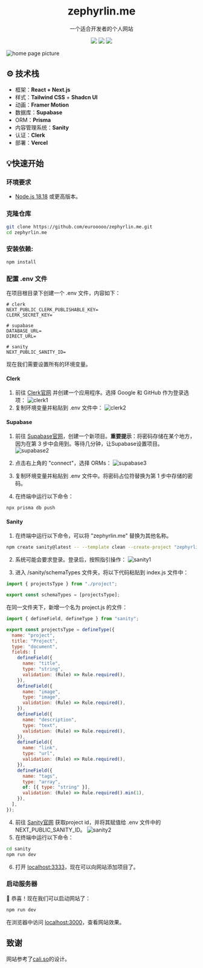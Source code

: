 <h1 align="center">zephyrlin.me</h1>

<p align="center">一个适合开发者的个人网站</p>

<p align="center">
  <img src="https://img.shields.io/badge/License-MIT-orange"/>
  <img src="https://img.shields.io/badge/PRs-Welcome-brightgreen"/>
  <img src="https://img.shields.io/badge/Powered%20by-React-blue"/>
</p>

![home page picture](./public/images/home.png)

## ⚙️ 技术栈

- 框架：**React + Next.js**
- 样式：**Tailwind CSS** + **Shadcn UI**
- 动画：**Framer Motion**
- 数据库：**Supabase**
- ORM：**Prisma**
- 内容管理系统：**Sanity**
- 认证：**Clerk**
- 部署：**Vercel**

## 💡快速开始

### 环境要求

- [Node.js 18.18](https://nodejs.org/) 或更高版本。

### 克隆仓库

```bash
git clone https://github.com/eurooooo/zephyrlin.me.git
cd zephyrlin.me
```

### 安装依赖:

```bash
npm install
```

### 配置 .env 文件

在项目根目录下创建一个 .env 文件，内容如下：

```
# clerk
NEXT_PUBLIC_CLERK_PUBLISHABLE_KEY=
CLERK_SECRET_KEY=

# supabase
DATABASE_URL=
DIRECT_URL=

# sanity
NEXT_PUBLIC_SANITY_ID=
```

现在我们需要设置所有的环境变量。

#### Clerk

1. 前往 [Clerk官网](https://clerk.com/) 并创建一个应用程序。选择 Google 和 GitHub 作为登录选项：
   ![clerk1](./public/images/clerk1.png)
2. 复制环境变量并粘贴到 .env 文件中：
   ![clerk2](./public/images/clerk2.png)

#### Supabase

1. 前往 [Supabase官网](https://supabase.com/)，创建一个新项目。**重要提示**：将密码存储在某个地方，因为在第 3 步中会用到。等待几分钟，让Supabase设置项目。
   ![supabase2](./public/images/supabase1.png)
2. 点击右上角的 "connect"，选择 ORMs：
   ![supabase3](./public/images/supabase2.png)
3. 复制环境变量并粘贴到 .env 文件中。将密码占位符替换为第 1 步中存储的密码。

4. 在终端中运行以下命令：

```bash
npx prisma db push
```

#### Sanity

1. 在终端中运行以下命令，可以将 "zephyrlin.me" 替换为其他名称。

```bash
npm create sanity@latest -- --template clean --create-project "zephyrlin.me" --dataset production  --output-path sanity
```

2. 系统可能会要求登录。登录后，按照指引操作：
   ![sanity1](./public/images/sanity1.png)

3. 进入 /sanity/schemaTypes 文件夹，将以下代码粘贴到 index.js 文件中：

```javascript
import { projectsType } from "./project";

export const schemaTypes = [projectsType];
```

在同一文件夹下，新增一个名为 project.js 的文件：

```javascript
import { defineField, defineType } from "sanity";

export const projectsType = defineType({
  name: "project",
  title: "Project",
  type: "document",
  fields: [
    defineField({
      name: "title",
      type: "string",
      validation: (Rule) => Rule.required(),
    }),
    defineField({
      name: "image",
      type: "image",
      validation: (Rule) => Rule.required(),
    }),
    defineField({
      name: "description",
      type: "text",
      validation: (Rule) => Rule.required(),
    }),
    defineField({
      name: "link",
      type: "url",
      validation: (Rule) => Rule.required(),
    }),
    defineField({
      name: "tags",
      type: "array",
      of: [{ type: "string" }],
      validation: (Rule) => Rule.required().min(1),
    }),
  ],
});
```

4. 前往 [Sanity官网](https://www.sanity.io/manage) 获取project id，并将其赋值给 .env 文件中的 NEXT_PUBLIC_SANITY_ID。
   ![sanity2](./public/images/sanity2.png)
5. 在终端中运行以下命令：

```bash
cd sanity
npm run dev
```

6. 打开 [localhost:3333](http://localhost:3333)，现在可以向网站添加项目了。

### 启动服务器

🎉 恭喜！现在我们可以启动网站了：

```bash
npm run dev
```

在浏览器中访问 [localhost:3000](http://localhost:3000)，查看网站效果。

## 致谢

网站参考了[cali.so](https://cali.so/)的设计。
